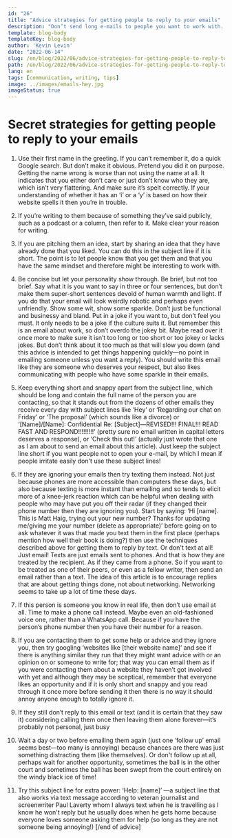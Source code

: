 ```yaml
---
id: "26"
title: "Advice strategies for getting people to reply to your emails"
description: "Don’t send long e-mails to people you want to work with. Just put your point across as quickly as possible and keep it short."
template: blog-body
templateKey: blog-body
author: 'Kevin Levin'
date: "2022-06-14"
slug: /en/blog/2022/06/advice-strategies-for-getting-people-to-reply-to-your-emails
path: /en/blog/2022/06/advice-strategies-for-getting-people-to-reply-to-your-emails
lang: en
tags: [communication, writing, tips]
image: ../images/emails-hey.jpg
imageStatus: true
---
```


# Secret strategies for getting people to reply to your emails

1. Use their first name in the greeting. If you can’t remember it, do a quick Google search. But don’t make it obvious. Pretend you did it on purpose. Getting the name wrong is worse than not using the name at all. It indicates that you either don’t care or just don’t know who they are, which isn’t very flattering. And make sure it’s spelt correctly. If your understanding of whether it has an ‘i’ or a ‘y’ is based on how their website spells it then you’re in trouble.

2. If you’re writing to them because of something they’ve said publicly, such as a podcast or a column, then refer to it. Make clear your reason for writing.

3. If you are pitching them an idea, start by sharing an idea that they have already done that you liked. You can do this in the subject line if it is short. The point is to let people know that you get them and that you have the same mindset and therefore might be interesting to work with.

4. Be concise but let your personality show through. Be brief, but not too brief. Say what it is you want to say in three or four sentences, but don’t make them super-short sentences devoid of human warmth and light. If you do that your email will look weirdly robotic and perhaps even unfriendly. Show some wit, show some sparkle. Don’t just be functional and businessy and bland. Put in a joke if you want to, but don’t feel you must. It only needs to be a joke if the culture suits it. But remember this is an email about work, so don’t overdo the jokey bit. Maybe read over it once more to make sure it isn’t too long or too short or too jokey or lacks jokes. But don’t think about it too much as that will slow you down (and this advice is intended to get things happening quickly—no point in emailing someone unless you want a reply). You should write this email like they are someone who deserves your respect, but also likes communicating with people who have some sparkle in their emails.

5. Keep everything short and snappy apart from the subject line, which should be long and contain the full name of the person you are contacting, so that it stands out from the dozens of other emails they receive every day with subject lines like ‘Hey’ or ‘Regarding our chat on Friday’ or ‘The proposal’ (which sounds like a divorce) or ‘[Name]/[Name]: Confidential Re: [Subject]—REVISED!!! FINAL!!! READ FAST AND RESPOND!!!!!!!!!’ (pretty sure no email written in capital letters deserves a response), or ‘Check this out!’ (actually just wrote that one as I am about to send an email about this article). Just keep the subject line short if you want people not to open your e-mail, by which I mean if people irritate easily don't use these subject lines!

6. If they are ignoring your emails then try texting them instead. Not just because phones are more accessible than computers these days, but also because texting is more instant than emailing and so tends to elicit more of a knee-jerk reaction which can be helpful when dealing with people who may have put you off their radar (if they changed their phone number then they are ignoring you). Start by saying: ‘Hi [name]. This is Matt Haig, trying out your new number? Thanks for updating me/giving me your number (delete as appropriate)’ before going on to ask whatever it was that made you text them in the first place (perhaps mention how well their book is doing?) then use the techniques described above for getting them to reply by text. Or don't text at all! Just email! Texts are just emails sent to phones. And that is how they are treated by the recipient. As if they came from a phone. So if you want to be treated as one of their peers, or even as a fellow writer, then send an email rather than a text. The idea of this article is to encourage replies that are about getting things done, not about networking. Networking seems to take up a lot of time these days.

7. If this person is someone you know in real life, then don’t use email at all. Time to make a phone call instead. Maybe even an old-fashioned voice one, rather than a WhatsApp call. Because if you have the person’s phone number then you have their number for a reason.

8. If you are contacting them to get some help or advice and they ignore you, then try googling ‘websites like [their website name]’ and see if there is anything similar they run that they might want advice with or an opinion on or someone to write for; that way you can email them as if you were contacting them about a website they haven’t got involved with yet and although they may be sceptical, remember that everyone likes an opportunity and if it is only short and snappy and you read through it once more before sending it then there is no way it should annoy anyone enough to totally ignore it.

9. If they still don’t reply to this email or text (and it is certain that they saw it) considering calling them once then leaving them alone forever—it’s probably not personal, just busy

10. Wait a day or two before emailing them again (just one ‘follow up’ email seems best—too many is annoying) because chances are there was just something distracting them (like themselves). Or don't follow up at all, perhaps wait for another opportunity, sometimes the ball is in the other court and sometimes the ball has been swept from the court entirely on the windy black ice of time!

11. Try this subject line for extra power: ‘Help: [name]’ —a subject line that also works via text message according to veteran journalist and screenwriter Paul Laverty whom I always text when he is travelling as I know he won't reply but he usually does when he gets home because everyone loves someone asking them for help (so long as they are not someone being annoying!) [/end of advice]



